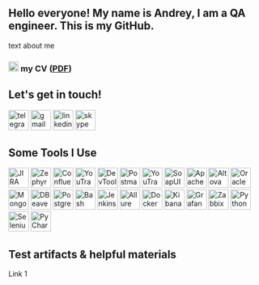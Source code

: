 <h2>Hello everyone! My name is Andrey, I am a QA engineer. This is my GitHub.</h2>

<p>text about me</p>

<h3><img src="https://img.icons8.com/?size=100&id=CPookyWndobk&format=png&color=000000" width="20" height="20" alt="telegram"/> my CV (<a href= "https://drive.google.com/file/d/1uIbCYYXbSmPUkpqmL9a4lHgcoIWJD0wl/view?usp=sharing">PDF</a>)</h3>

<h2>Let's get in touch!</h2>
<a href= "https://t.me/andrexy"><img src="https://img.icons8.com/?size=100&id=yEmPT1iidhE0&format=png&color=000000" width="40" height="40" alt="telegram"/></a>
<a href= "mailto:andrexyxyxy0@gmail.com"><img src="https://img.icons8.com/?size=100&id=P7UIlhbpWzZm&format=png&color=000000" width="40" height="40" alt="gmail"/></a>
<a href= "https://www.linkedin.com/in/andrei-mikhailenko-464a76286/"><img src="https://img.icons8.com/?size=100&id=13930&format=png&color=000000" width="40" height="40" alt="linkedin"/></a>
<a href= "https://join.skype.com/invite/DzOoj9Yt11ix"><img src="https://img.icons8.com/?size=100&id=Esrcu8IoZdus&format=png&color=000000" width="40" height="40" alt="skype"/></a> 

<h2>Some Tools I Use</h2>
<img src="https://img.icons8.com/?size=100&id=oROcPah5ues6&format=png&color=000000" title="JIRA" alt="JIRA" width="40" height="40"/>
<img src="https://marketplace.atlassian.com/files/6d82b909-ae65-46de-99d5-1c812e23388b?fileType=image&mode=full-fit" title="Zephyr" alt="Zephyr" width="40" height="40"/>
<img src="https://img.icons8.com/?size=100&id=h8EoAfgRDYLo&format=png&color=000000" title="Confluence" alt="Confluence" width="40" height="40"/>
<img src="https://upload.wikimedia.org/wikipedia/commons/thumb/8/8d/YouTrack_Icon.svg/1024px-YouTrack_Icon.svg.png?20200803082248" title="YouTrack" alt="YouTrack" width="40" height="40"/>
<img src="https://d33wubrfki0l68.cloudfront.net/38b5c953a4667366685d55db55d057c86db1fc54/a0fdc/static/acae6b24d940347661ca901ea07f47c1/chrome-dev-logo-icon.png" title="DevTools" alt="DevTools" width="40" height="40"/>
<img src="https://img.icons8.com/?size=100&id=EPbEfEa7o8CB&format=png&color=000000" title="Postman" alt="Postman" width="40" height="40"/>
<img src="https://seeklogo.com/images/S/swagger-logo-A49F73BAF4-seeklogo.com.png" title="YouTrack" alt="YouTrack" width="40" height="40"/>
<img src="https://encrypted-tbn0.gstatic.com/images?q=tbn:ANd9GcTDLj-17hLuPse4K5lo4VLNFRn89rjLSB-KKIZMdNjB0Q&s" title="SoapUI" alt="SoapUI" width="40" height="40"/>
<img src="https://upload.wikimedia.org/wikipedia/commons/thumb/5/54/Apache_ActiveMQ_Logo.svg/768px-Apache_ActiveMQ_Logo.svg.png" title="Apache ActiveMQ" alt="Apache ActiveMQ" width="40" height="40"/>
<img src="https://img.apponic.com/13/223/6291fb9d056f0023a58e9b3772e6bb00.png" title="Altova XMLSpy" alt="Altova XMLSpy" width="40" height="40"/>
<img src="https://camo.githubusercontent.com/a8a60415abfda26e6a8f1b9a4b8b8a6e6313187bf0de899a8596759dba9e5f52/68747470733a2f2f75706c6f61642e77696b696d656469612e6f72672f77696b6970656469612f656e2f362f36382f4f7261636c655f53514c5f446576656c6f7065725f6c6f676f2e737667" title="Oracle SQL Developer" alt="Oracle SQL Developer" width="40" height="40"/>
<img src="https://img.icons8.com/?size=100&id=74402&format=png&color=000000" title="MongoDB Compass" alt="MongoDB Compass" width="40" height="40"/>
<img src="https://upload.wikimedia.org/wikipedia/commons/thumb/b/b5/DBeaver_logo.svg/1200px-DBeaver_logo.svg.png" title="DBeaver" alt="DBeaver" width="40" height="40"/>
<img src="https://img.icons8.com/?size=100&id=38561&format=png&color=000000" title="PostgreSQL" alt="PostgreSQL" width="40" height="40"/>
<img src="https://img.icons8.com/?size=100&id=9MJf0ngDwS8z&format=png&color=000000" title="Bash" alt="Bash" width="40" height="40"/>
<img src="https://www.svgrepo.com/show/353929/jenkins.svg" title="Jenkins" alt="Jenkins" width="40" height="40"/>
<img src="https://avatars.githubusercontent.com/u/5879127?s=200&v=4" title="Allure Report" alt="Allure Report" width="40" height="40"/>
<img src="https://img.icons8.com/?size=100&id=cdYUlRaag9G9&format=png&color=000000" title="Docker" alt="Docker" width="40" height="40"/>
<img src="https://img.icons8.com/?size=100&id=DDF32PXdFdRj&format=png&color=000000" title="Kibana" alt="Kibana" width="40" height="40"/>
<img src="https://img.icons8.com/?size=100&id=9uVrNMu3Zx1K&format=png&color=000000" title="Grafana" alt="Grafana" width="40" height="40"/>
<img src="https://ssd-disclosure.com/wp-content/uploads/2022/11/1_vloEha9mTCLM_SEnXdIUIw.png" title="Zabbix" alt="Zabbix" width="40" height="40"/>
<img src="https://img.icons8.com/?size=100&id=13441&format=png&color=000000" title="Python" alt="Python" width="40" height="40"/>
<img src="https://img.icons8.com/?size=100&id=TLI9oiMzpREF&format=png&color=000000" title="Selenium" alt="Selenium" width="40" height="40"/>
<img src="https://img.icons8.com/?size=100&id=117121&format=png&color=000000" title="PyCharm" alt="PyCharm" width="40" height="40"/>

<h2>Test artifacts & helpful materials</h2>
<p>Link 1</p>